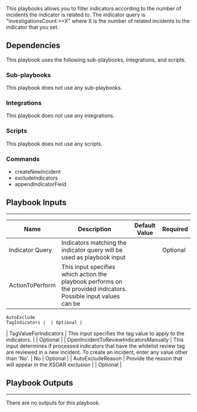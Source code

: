 This playbooks allows you to filter indicators according to the number of incidents the indicator is related to. The indicator query is "investigationsCount:>=X" where X is the number of related incidents to the indicator that you set.

## Dependencies
This playbook uses the following sub-playbooks, integrations, and scripts.

### Sub-playbooks
This playbook does not use any sub-playbooks.

### Integrations
This playbook does not use any integrations.

### Scripts
This playbook does not use any scripts.

### Commands
* createNewIncident
* excludeIndicators
* appendIndicatorField

## Playbook Inputs
---

| **Name** | **Description** | **Default Value** | **Required** |
| --- | --- | --- | --- |
| Indicator Query | Indicators matching the indicator query will be used as playbook input |  | Optional |
| ActionToPerform | This input specifies which action the playbook performs on the provided indicators. Possible input values can be
    AutoExclude
    TagIndicators |  | Optional |
| TagValueForIndicators | This input specifies the tag value to apply to the indicators. |  | Optional |
| OpenIncidentToReviewIndicatorsManually | This input determines if processed indicators that have the whitelist review tag are reviewed in a new incident. To create an incident, enter any value other than 'No'. | No | Optional |
| AutoExcludeReason | Provide the reason that will appear in the XSOAR exclusion |  | Optional |

## Playbook Outputs
---
There are no outputs for this playbook.

<!-- Playbook PNG image comes here -->